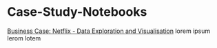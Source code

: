 # Case-Study-Notebooks
[Business Case: Netflix - Data Exploration and Visualisation](https://colab.research.google.com/drive/1VoUahv5aSd3w5a4psqrmi7MLWBUofJTq?usp=sharing)
lorem ipsum lerom lotem

